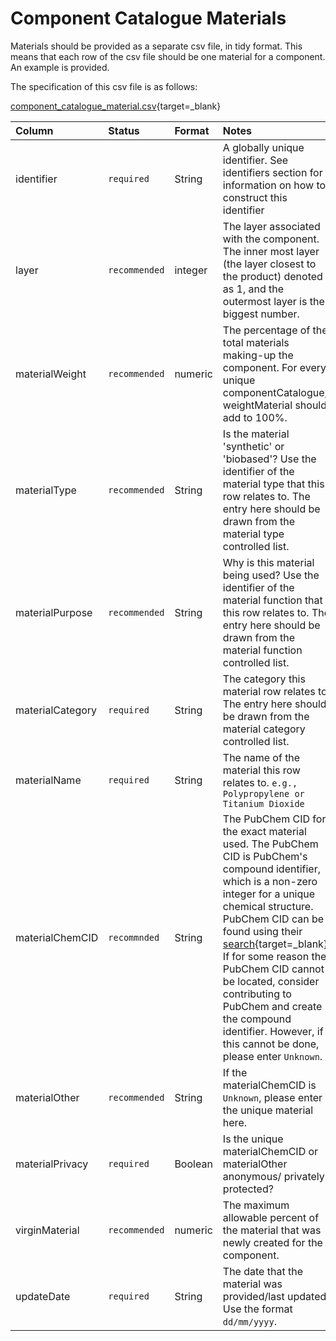 # Component Catalogue Materials

Materials should be provided as a separate csv file, in tidy format. This means that each row of the csv file should be one material for a component. An example is provided.

The specification of this csv file is as follows:

[component_catalogue_material.csv](https://github.com/OpenDataManchester/PPP/blob/main/docs/7_Supporting_Files/7_1_2_Component_Catalogue_Material_Template.csv){target=_blank}

|Column|<div style="width:80px">Status</div>|Format|Notes|
|:-|:-|:-|:-|
|identifier|`required`|String|A globally unique identifier. See identifiers section for information on how to construct this identifier|
|layer|`recommended`|integer|The layer associated with the component. The inner most layer (the layer closest to the product) denoted as 1, and the outermost layer is the biggest number.|
|materialWeight|`recommended`|numeric|The percentage of the total materials making-up the component. For every unique componentCatalogue, weightMaterial should add to 100%.|
|materialType|`recommended`|String|Is the material 'synthetic' or 'biobased'? Use the identifier of the material type that this row relates to. The entry here should be drawn from the material type controlled list.|
|materialPurpose|`recommended`|String|Why is this material being used? Use the identifier of the material function that this row relates to. The entry here should be drawn from the material function controlled list.|
|materialCategory|`required`|String|The category this material row relates to. The entry here should be drawn from the material category controlled list.|
|materialName|`required`|String|The name of the material this row relates to. `e.g., Polypropylene or Titanium Dioxide`|
|materialChemCID|`recommnded`|String|The PubChem CID for the exact material used. The PubChem CID is PubChem's compound identifier, which is a non-zero integer for a unique chemical structure. PubChem CID can be found using their [search](https://pubchem.ncbi.nlm.nih.gov/){target=_blank}. If for some reason the PubChem CID cannot be located, consider contributing to PubChem and create the compound identifier. However, if this cannot be done, please enter `Unknown`.|
|materialOther|`recommended`|String|If the materialChemCID is `Unknown`, please enter the unique material here.|
|materialPrivacy|`required`|Boolean|Is the unique materialChemCID or materialOther anonymous/ privately protected?|
|virginMaterial|`recommended`|numeric|The maximum allowable percent of the material that was newly created for the component.|
|updateDate|`required`|String|The date that the material was provided/last updated. Use the format `dd/mm/yyyy`.|
